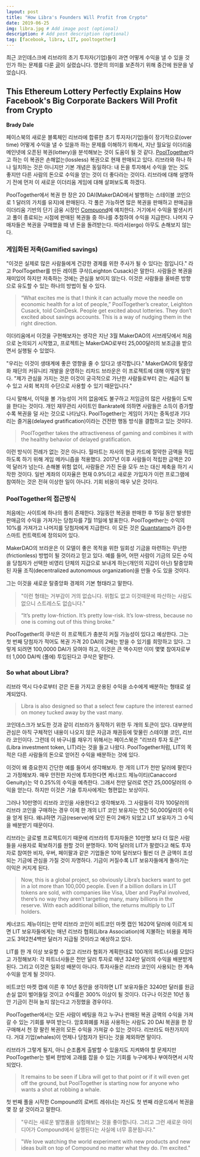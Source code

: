 ```yaml
---
layout: post
title: "How Libra's Founders Will Profit from Crypto"
date: 2019-06-25
img: libra.jpg # Add image post (optional)
description: # Add post description (optional)
tag: [facebook, libra, LIT, pooltogether]
---
```


최근 코인데스크에 리브라의 초기 투자자(기업)들이 과연 어떻게 수익을 낼 수 있을 것인가 하는 문제를 다룬 [글][coindesk]이 실렸습니다. 영문의 의미를 
보존하기 위해 중간에 원문을 넣었습니다.

## This Ethereum Lottery Perfectly Explains How Facebook's Big Corporate Backers Will Profit from Crypto

<b>Brady Dale</b>

페이스북의 새로운 블록체인 리브라에 합류한 초기 투자자(기업)들이 장기적으로(over time) 어떻게 수익을 낼 수 있을까 하는 문제를 이해하기 위해서, 지난 월요일 이더리움 메인넷에 
오픈된 복권(lottery)을 분석해보는 것이 도움이 될 것 같다. [PoolTogether][pooltogether]라고 하는 이 복권은 손해없는(lossless) 복권으로 현재 판매되고 있다. 리브라와 하나 하나 일치하는 
것은 아니지만 기본 개념은 동일하다: 내 돈을 투자해서 수익을 얻는 것도 좋지만 다른 사람의 돈으로 수익을 얻는 것이 더 좋다라는 것이다.
리브라에 대해 설명하기 전에 먼저 이 새로운 이더리움 게임에 대해 살펴보도록 하겠다.

PoolTogether에서 복권 한 장은 20 DAI(MakerDAO에서 발행하는 스테이블 코인으로 1 달러의 가치를 유지)에 판매된다. 각 풀은 가능하면 많은 복권을 판매하고 
판매금을 이더리움 기반의 단기 금융 시장인 [Compuond][compound]에 예치한다. 거기에서 수익을 발생시키고 풀이 종료되는 시점에 판매된 복권들 중 하나를 추첨하여 수익을 
지급한다. 나머지 구매자들은 복권을 구매했을 때 낸 돈을 돌려받는다. 따라서(ergo) 아무도 손해보지 않는다.   

### 게임화된 저축(Gamified savings)

"이것은 실제로 많은 사람들에게 건강한 경제를 위한 주사가 될 수 있다는 점입니다." 라고 PoolTogether를 만든 레이튼 쿠삭(Leighton Cusack)은 말한다.
사람들은 복권을 재미있어 하지만 저축하는 것에는 관심을 보이지 않는다. 이것은 사람들을 올바른 방향으로 유도할 수 있는 하나의 방법이 될 수 있다.

>“What excites me is that I think it can actually move the needle on economic health for a lot of people,” PoolTogether’s creator, Leighton Cusack, told CoinDesk.
People get excited about lotteries. They don’t excited about savings accounts. This is a way of nudging them in the right direction.

이더리움에서 이것을 구현해보자는 생각은 지난 3월 MakerDAO의 서브레딧에서 처음으로 논의되기 시작했고, 프로젝트는 MakerDAO로부터 25,000달러의 보조금을 받으면서 
실행될 수 있었다. 

"우리는 이것이 생태계에 좋은 영향을 줄 수 있다고 생각합니다." MakerDAO의 탈중앙화 재단의 커뮤니티 개발을 운영하는 리차드 브라운은 이 프로젝트에 대해 이렇게 말한다.
"제가 관심을 가지는 것은 이것이 궁극적으로 가난한 사람들로부터 걷는 세금이 될 수 있고 사회 복지의 수단으로 사용할 수 있기 때문입니다." 

다시 말해서, 이익을 볼 가능성이 거의 없음에도 불구하고 저임금의 많은 사람들이 도박을 한다는 것이다. 개인 재무관리 사이트인 Bankrate에 의하면 
사람들은 소득이 증가할수록 복권을 덜 사는 것으로 나타났다. PoolTogether는 게임이 가지는 중독성과 기다리는 즐거움(delayed gratification)이라는 
건전한 행동 방식을 결합하고 있는 것이다.

>PoolTogether takes the attractiveness of gaming and combines it with the healthy behavior of delayed gratification.

이런 방식이 전례가 없는 것은 아니다. 월마트는 자사의 현금 카드에 절약한 금액을 적립하도록 하기 위해 게임 메카니즘을 적용했다. 2017년 이후 사람들이 적립한 금액은 
20억 달러가 넘는다. 손해볼 위험 없이, 사람들은 가진 돈을 모두 쓰는 대신 제축을 하기 시작한 것이다. 일반 계좌의 이자율은 현재 0.9%이고 새로운 가입자가 
이런 프로그램에 참여하는 것은 전혀 이상한 일이 아니다. 기회 비용이 매우 낮은 것이다.

### PoolTogether의 접근방식

처음에는 사이트에 하나의 풀이 존재한다. 3일동안 복권을 판매한 후 15일 동안 발생한 판매금의 수익을 가져가는 당첨자를 7월 11일에 발표한다. 
PoolTogether는 수익의 10%를 가져가고 나머지를 당첨자에게 지급한다. 이 모든 것은 [Quantstamp][quantstamp]가 검수한 스마트 컨트랙트에 정의되어 있다.  

MakerDAO의 브라운은 이 모델이 좋은 목적을 위한 일회성 기금을 마련하는 무난한(frictionless) 방법이 될 것이라고 믿고 있다.
예를 들어, 어떤 사람이 기금의 모든 수익을 당첨자가 선택한 비영리 단체의 지갑으로 보내게 하는(개인의 지갑이 아닌) 탈중앙화된 자율 조직(decentralized autonomous organization)을 
만들 수도 있을 것이다.

그는 이것을 새로운 탈중앙화 경제의 기본 형태라고 말한다. 

>"이런 형태는 거부감이 거의 없습니다. 위험도 없고 이것때문에 파산하는 사람도 없으니 스트레스도 없습니다."

>“It’s pretty low-friction. It’s pretty low-risk. It’s low-stress, because no one is coming out of this thing broke.”

PoolTogether의 쿠삭은 이 프로젝트가 충분히 커질 가능성이 있다고 예상한다. 그는 첫 번째 당첨자가 적어도 복권 가격 20 DAI의 2배는 받을 수 있기를 희망하고 있다.
그렇게 되려면 100,0000 DAI가 모여야 하고, 이것은 큰 액수지만 이미 몇몇 참여자로부터 1,000 DAI씩 (풀에) 투입된다고 쿠삭은 말한다.       

### So what about Libra?

리브라 역시 다수로부터 걷은 돈을 가지고 운용된 수익을 소수에게 배분하는 형태로 설계되었다. 

>Libra is also designed so that a select few capture the interest earned on money tucked away by the vast many.

코인데스크가 보도한 것과 같이 리브라가 동작하기 위한 두 개의 토큰이 있다. 대부분의 관심은 아직 구체적인 내용이 나오지 않은 자금과 채권등에 맞물린 스테이블 코인, 
리브라 코인이다. 그런데 이 바구니를 채우기 위해서는 페이스북은 "리브라 투자 토큰"(Libra investment token, LIT)라는 것을 들고 나왔다.
PoolTogether처럼, LIT의 목적은 다른 사람들의 돈으로 얻어진 수익을 배분하는 것에 있다.   

이것이 왜 중요한지 간단한 예를 들어서 생각해보자. 한 개의 LIT가 천만 달러에 팔린다고 가정해보자. 매우 안전한 자산에 투자한다면 
케너코드 제뉴이티(Canaccord Genuity)는 약 0.25%의 수익을 예측한다.
그래서 천만 달러로 연간 25,000달러의 수익을 얻는다. 하지만 이것은 기술 투자사에게는 형편없는 보상이다.

그러나 10만명이 리브라 코인을 사용한다고 생각해보자. 그 사람들이 각자 100달러의 리브라 코인을 구매하는 경우 이제 한 개의 LIT 코인 보유자는 
연간 50,000달러의 수익을 얻게 된다. 왜냐하면 기금(reserve)에 모인 돈이 2배가 되었고 LIT 보유자가 그 수익을 배분받기 때문이다.

리브라는 글로벌 프로젝트이기 때문에 리브라의 투자자들은 10만명 보다 더 많은 사람들을 사용자로 확보하기를 원할 것이 분명하다.
10억 달러의 LIT가 팔렸다고 해도 투자자로 참여한 비자, 우버, 페이팔과 같은 기업들은 10억 달러보다 훨씬 더 큰 금액이 조성되는 기금에 
관심을 가질 것이 자명하다. 기금이 커질수록 LIT 보유자들에게 돌아가는 이익은 커지게 된다.

>Now, this is a global project, so obviously Libra’s backers want to get in a lot more than 100,000 people. 
Even if a billion dollars in LIT tokens are sold, with companies like Visa, Uber and PayPal involved, 
there’s no way they aren’t targeting many, many billions in the reserve. With each additional billion, 
the returns multiply to LIT holders.

케너코드 제뉴이티는 만약 리브라 코인이 비트코인 마켓 캡인 1620억 달러에 이르게 되면 LIT 보유자들에게는 매년 리브라 협회(Libra Association)에 지불하는 비용을 제하고도 
3억2천4백만 달러가 지급될 것이라고 예상하고 있다.

LIT를 한 개 이상 보유할 수 없고 리브라 협회가 계획한대로 100개의 파트너사를 모았다고 가정해보자: 각 파트너사들은 천만 달러 투자로 매년 324만 달러의 수익을 
배분받게 된다. 그리고 이것은 일회성 배분이 아니다. 투자사들은 리브라 코인이 사용되는 한 계속 수익을 얻게 될 것이다.    

비트코인 마켓 캡에 이른 후 10년 동안을 생각하면 LIT 보유자들은 3240만 달러를 원금 손실 없이 벌어들일 것이고 수익률은 300% 이상이 될 것이다.
더구나 이것은 10년 동안 기금이 전혀 늘지 않는다고 가정했을 경우이다.

PoolTogether에서는 모든 사람이 베팅을 하고 누구나 판매된 복권 금액의 수익을 가져갈 수 있는 기회를 부여 받는다. 암호화폐를 처음 사용하는 
사람도 20 DAI 복권을 한 장 구매해서 천 장 팔린 복권의 모든 수익을 가져갈 수 있는 것이다. 리브라도 마찬가지이다. 거대 기업(whales)이 
언제나 당첨자가 된다는 것을 제외하면 말이다. 

리브라가 그렇게 될지, 아니 순조롭게 출발할 수 있을지도 지켜봐야 할 문제지만 PoolTogether는 벌써 한방에 고래를 잡을 수 있는 기회를 
누구에게나 부여하면서 시작되었다. 

>It remains to be seen if Libra will get to that point or if it will even get off the ground, 
but PoolTogether is starting now for anyone who wants a shot at robbing a whale. 

첫 번째 풀을 시작한 Compound의 로버트 레쉬너는 자신도 첫 번째 라운드에서 복권을 몇 장 살 것이라고 말한다.

>"우리는 새로운 발명품을 실험해보는 것을 좋아합니다. 그리고 그런 새로운 아이디어가 Compound에서 실행된다는 사실에 너무 흥분됩니다."

>"We love watching the world experiment with new products and new ideas built on top of Compound no matter what they do. I’m excited."


[pooltogether]: https://www.pooltogether.us/
[coindesk]: https://www.coindesk.com/this-ethereum-lottery-perfectly-explains-how-facebooks-corporate-backers-will-profit-from-libra
[compound]: https://compound.finance/
[quantstamp]: https://quantstamp.com/